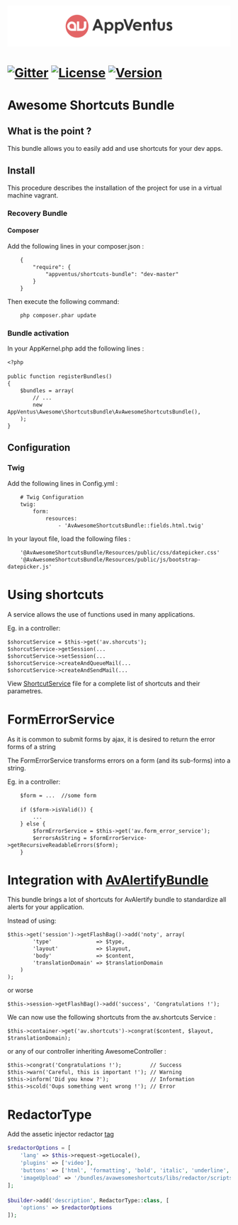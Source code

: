 [![AppVentus](https://github.com/AppVentus/AvAlertifyBundle/blob/master/Media/appventus.png)](http://appventus.com)

[![Gitter](https://badges.gitter.im/Join%20Chat.svg)](https://gitter.im/AppVentus/AvAwesomeShorcutsBundle)
[![License](https://img.shields.io/packagist/l/appventus/shortcuts-bundle.svg)](https://packagist.org/packages/appventus/shortcuts-bundle)
[![Version](https://img.shields.io/packagist/v/appventus/shortcuts-bundle.svg)](https://packagist.org/packages/appventus/shortcuts-bundle)
=============

Awesome Shortcuts Bundle
========================

## What is the point ?


This bundle allows you to easily add and use shortcuts for your dev apps.

## Install

This procedure describes the installation of the project for use in a virtual machine vagrant.

### Recovery Bundle
#### Composer

Add the following lines in your composer.json :

```
    {
        "require": {
            "appventus/shortcuts-bundle": "dev-master"
        }
    }
```

Then execute the following command:

```
    php composer.phar update
```

### Bundle activation

In your AppKernel.php add the following lines :

    <?php

    public function registerBundles()
    {
        $bundles = array(
            // ...
            new AppVentus\Awesome\ShortcutsBundle\AvAwesomeShortcutsBundle(),
        );
    }

## Configuration

### Twig

Add the following lines in Config.yml :

```
    # Twig Configuration
    twig:
        form:
            resources:
                - 'AvAwesomeShortcutsBundle::fields.html.twig'
```

In your layout file, load the following files :
```
    '@AvAwesomeShortcutsBundle/Resources/public/css/datepicker.css'
    '@AvAwesomeShortcutsBundle/Resources/public/js/bootstrap-datepicker.js'
```

# Using shortcuts

A service allows the use of functions used in many applications.

Eg. in a controller:

	$shorcutService = $this->get('av.shorcuts');
	$shorcutService->getSession(...
	$shorcutService->setSession(...
	$shorcutService->createAndQueueMail(...
	$shorcutService->createAndSendMail(...

View [ShortcutService](https://github.com/talbotseb/AvAwesomeShorcutsBundle/blob/master/Service/ShortcutService.php) file for a complete list of shortcuts and their parametres.

# FormErrorService

As it is common to submit forms by ajax, it is desired to return the error forms of a string

The FormErrorService transforms errors on a form (and its sub-forms) into a string.

Eg. in a controller:

		$form = ...  //some form

		if ($form->isValid()) {
			...
		} else {
			$formErrorService = $this->get('av.form_error_service');
			$errorsAsString = $formErrorService->getRecursiveReadableErrors($form);
		}

# Integration with [AvAlertifyBundle](https://github.com/AppVentus/AvAlertifyBundle)

This bundle brings a lot of shortcuts for AvAlertify bundle to standardize all alerts for your application.

Instead of using:

    $this->get('session')->getFlashBag()->add('noty', array(
            'type'              => $type,
            'layout'            => $layout,
            'body'              => $content,
            'translationDomain' => $translationDomain
        )
    );

or worse

    $this->session->getFlashBag()->add('success', 'Congratulations !');

We can now use the following shortcuts from the av.shortcuts Service :

    $this->container->get('av.shortcuts')->congrat($content, $layout, $translationDomain);

or any of our controller inheriting AwesomeController :

    $this->congrat('Congratulations !');         // Success
    $this->warn('Careful, this is important !'); // Warning
    $this->inform('Did you know ?');             // Information
    $this->scold('Oups something went wrong !'); // Error

# RedactorType

Add the assetic injector redactor [tag](https://github.com/AppVentus/AvAwesomeShorcutsBundle/blob/master/Resources/config/assetic_injector.json) 

```php
$redactorOptions = [
    'lang' => $this->request->getLocale(),
    'plugins' => ['video'],
    'buttons' => ['html', 'formatting', 'bold', 'italic', 'underline', 'deleted', 'unorderedlist', 'orderedlist', 'outdent', 'indent', 'image', 'video', 'link', 'alignment', 'horizontalrule'],
    'imageUpload' => '/bundles/avawesomeshortcuts/libs/redactor/scripts/image_upload.php',
];

$builder->add('description', RedactorType::class, [
	'options' => $redactorOptions
]);
```
